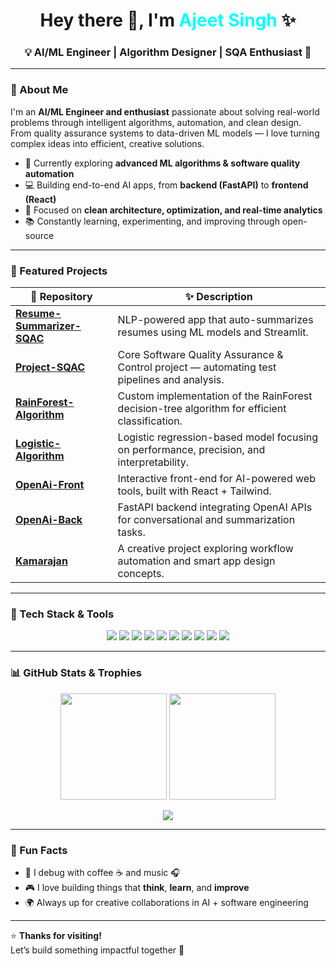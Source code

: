 <!-- 🌟 Ajeet Singh – Vibrant GitHub Profile README 🌟 -->

<h1 align="center">Hey there 👋, I'm <span style="color:#00FFFF;">Ajeet Singh</span> ✨</h1>

<h3 align="center">💡 AI/ML Engineer | Algorithm Designer | SQA Enthusiast 🚀</h3>

---

### 🧠 About Me  
I'm an **AI/ML Engineer and enthusiast** passionate about solving real-world problems through intelligent algorithms, automation, and clean design.  
From quality assurance systems to data-driven ML models — I love turning complex ideas into efficient, creative solutions.

- 🌱 Currently exploring **advanced ML algorithms & software quality automation**
- 💻 Building end-to-end AI apps, from **backend (FastAPI)** to **frontend (React)**
- 🎯 Focused on **clean architecture, optimization, and real-time analytics**
- 📚 Constantly learning, experimenting, and improving through open-source

---

### 🚀 Featured Projects  

| 🧩 Repository | ✨ Description |
|----------------|----------------|
| [**Resume-Summarizer-SQAC**](https://github.com/AjeetSingh21/Resume-Summarizer-SQAC) | NLP-powered app that auto-summarizes resumes using ML models and Streamlit. |
| [**Project-SQAC**](https://github.com/AjeetSingh21/Project-SQAC) | Core Software Quality Assurance & Control project — automating test pipelines and analysis. |
| [**RainForest-Algorithm**](https://github.com/AjeetSingh21/RainForest-Algorithm) | Custom implementation of the RainForest decision-tree algorithm for efficient classification. |
| [**Logistic-Algorithm**](https://github.com/AjeetSingh21/Logistic-Algorithm) | Logistic regression-based model focusing on performance, precision, and interpretability. |
| [**OpenAi-Front**](https://github.com/AjeetSingh21/OpenAi-Front) | Interactive front-end for AI-powered web tools, built with React + Tailwind. |
| [**OpenAi-Back**](https://github.com/AjeetSingh21/OpenAi-Back) | FastAPI backend integrating OpenAI APIs for conversational and summarization tasks. |
| [**Kamarajan**](https://github.com/AjeetSingh21/Kamarajan) | A creative project exploring workflow automation and smart app design concepts. |

---

### 🧰 Tech Stack & Tools  
<p align="center">
  <img src="https://img.shields.io/badge/Python-3776AB?style=for-the-badge&logo=python&logoColor=white"/>
  <img src="https://img.shields.io/badge/JavaScript-F7DF1E?style=for-the-badge&logo=javascript&logoColor=black"/>
  <img src="https://img.shields.io/badge/React-61DAFB?style=for-the-badge&logo=react&logoColor=black"/>
  <img src="https://img.shields.io/badge/FastAPI-009688?style=for-the-badge&logo=fastapi&logoColor=white"/>
  <img src="https://img.shields.io/badge/TensorFlow-FF6F00?style=for-the-badge&logo=tensorflow&logoColor=white"/>
  <img src="https://img.shields.io/badge/PyTorch-EE4C2C?style=for-the-badge&logo=pytorch&logoColor=white"/>
  <img src="https://img.shields.io/badge/Jupyter-F37626?style=for-the-badge&logo=jupyter&logoColor=white"/>
  <img src="https://img.shields.io/badge/Git-F05032?style=for-the-badge&logo=git&logoColor=white"/>
  <img src="https://img.shields.io/badge/GitHub-181717?style=for-the-badge&logo=github&logoColor=white"/>
  <img src="https://img.shields.io/badge/VS Code-007ACC?style=for-the-badge&logo=visualstudiocode&logoColor=white"/>
</p>

---

### 📊 GitHub Stats & Trophies  
<p align="center">
  <img src="https://github-readme-stats.vercel.app/api?username=AjeetSingh21&show_icons=true&theme=tokyonight&hide_border=true" height="170"/>
  <img src="https://github-readme-stats.vercel.app/api/top-langs/?username=AjeetSingh21&layout=compact&theme=tokyonight&hide_border=true" height="170"/>
</p>

<p align="center">
  <img src="https://github-profile-trophy.vercel.app/?username=AjeetSingh21&theme=onedark&no-frame=true&row=1&column=6"/>
</p>

---

### 🌈 Fun Facts  
- 💭 I debug with coffee ☕ and music 🎧  
- 🎮 I love building things that **think**, **learn**, and **improve**  
- 🌍 Always up for creative collaborations in AI + software engineering  

---

⭐ **Thanks for visiting!**  
Let’s build something impactful together 🚀  

<!-- 🌟 END OF README 🌟 -->
